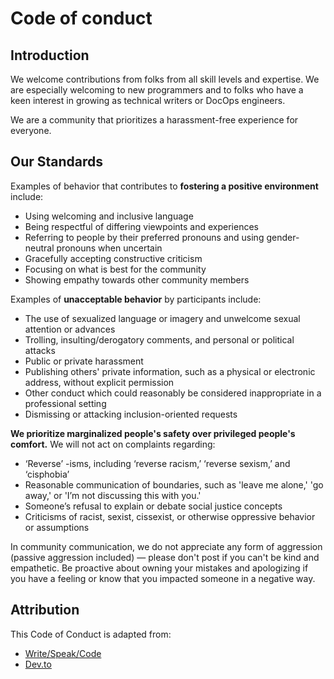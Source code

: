 # Code of conduct

## Introduction

We welcome contributions from folks from all skill levels and expertise. We are especially welcoming to new programmers and to folks who have a keen interest in growing as technical writers or DocOps engineers.

We are a community that prioritizes a harassment-free experience for everyone.

## Our Standards

Examples of behavior that contributes to **fostering a positive environment** include:

- Using welcoming and inclusive language
- Being respectful of differing viewpoints and experiences
- Referring to people by their preferred pronouns and using gender-neutral pronouns when uncertain
- Gracefully accepting constructive criticism
- Focusing on what is best for the community
- Showing empathy towards other community members

Examples of **unacceptable behavior** by participants include:

- The use of sexualized language or imagery and unwelcome sexual attention or advances
- Trolling, insulting/derogatory comments, and personal or political attacks
- Public or private harassment
- Publishing others' private information, such as a physical or electronic address, without explicit permission
- Other conduct which could reasonably be considered inappropriate in a professional setting
- Dismissing or attacking inclusion-oriented requests

**We prioritize marginalized people's safety over privileged people's comfort.** We will not act on complaints regarding:

- ‘Reverse’ -isms, including ‘reverse racism,’ ‘reverse sexism,’ and ‘cisphobia’
- Reasonable communication of boundaries, such as 'leave me alone,' 'go away,' or 'I’m not discussing this with you.'
- Someone’s refusal to explain or debate social justice concepts
- Criticisms of racist, sexist, cissexist, or otherwise oppressive behavior or assumptions

In community communication, we do not appreciate any form of aggression (passive aggression included) — please don't post if you can't be kind and empathetic. Be proactive about owning your mistakes and apologizing if you have a feeling or know that you impacted someone in a negative way.

## Attribution

This Code of Conduct is adapted from:

- [Write/Speak/Code](https://www.writespeakcode.com/code-of-conduct/)
- [Dev.to](https://dev.to/code-of-conduct)